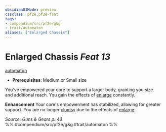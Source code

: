```yaml
---
obsidianUIMode: preview
cssclass: pf2e,pf2e-feat
tags:
- compendium/src/pf2e/g&g
- trait/automaton
aliases: ["Enlarged Chassis"]
---
```

# Enlarged Chassis  *Feat 13*  
[automaton](../../Rules/traits/automaton-g-g.md)  

- **Prerequisites**: Medium or Small size

You've empowered your core to support a larger body, granting you size and additional reach. You gain the effects of [enlarge](../spells/enlarge.md) constantly.

**Enhancement** Your core's empowerment has stabilized, allowing for greater support. You are no longer [clumsy](../../Rules/conditions.md#Clumsy) due to the effects of [enlarge](../spells/enlarge.md).

*Source: Guns & Gears p. 43*  
%% #compendium/src/pf2e/g&g #trait/automaton %%